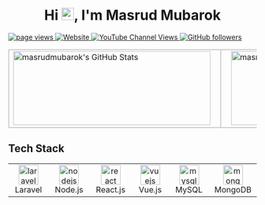 <h1 align="center">Hi <img src="https://media.giphy.com/media/hvRJCLFzcasrR4ia7z/giphy.gif" width="25px">, I'm Masrud Mubarok</h1>

<p align="left">
  <a href="https://github.com/masrudmubarok/masrudmubarok" target="_blank">
    <img src="https://komarev.com/ghpvc/?username=masrudmubarok" alt="page views" />
  </a>
  <a href="https://masrudmubarok.my.id/" target="_blank">
    <img alt="Website" src="https://img.shields.io/website?url=https%3A%2F%2Fmasrudmubarok.my.id%2F">
  </a>
  <a href="https://www.youtube.com/channel/UCQlzVd6RFAYCfMVxlYLunvg" target="_blank">
    <img alt="YouTube Channel Views" src="https://img.shields.io/youtube/channel/views/UCQlzVd6RFAYCfMVxlYLunvg?style=flat&logo=youtube">
  </a>
  <a href="https://github.com/masrudmubarok?tab=followers" target="_blank">
    <img alt="GitHub followers" src="https://img.shields.io/github/followers/masrudmubarok?style=flat&logo=github">
  </a>
</p>

<table>
  <tr>
    <td style="padding-right: 20px; border: 2px solid #ccc;">
      <img src="https://github-readme-stats.vercel.app/api?username=masrudmubarok&theme=default&show_icons=true&hide_border=true&count_private=true" alt="masrudmubarok's GitHub Stats" width="400" height="150" />
    </td>
    <td style="padding-left: 20px; border: 2px solid #ccc;">
      <img src="https://github-readme-stats.vercel.app/api/top-langs/?username=masrudmubarok&theme=default&show_icons=true&hide_border=true&layout=compact" alt="masrudmubarok's GitHub Stats" width="400" height="150" />
    </td>
  </tr>
</table>

<h2 align="left" id="macropower-tech">Tech Stack</h2>

<table>
  <tr>
    <td align="center" width="96">
      <a href="https://laravel.com/" target="_blank"> 
        <img src="https://cdn.jsdelivr.net/gh/devicons/devicon/icons/laravel/laravel-original.svg" alt="laravel" width="40" height="40"/> 
      </a>
      <br>Laravel
    </td>
    <td align="center" width="96">
      <a href="https://nodejs.org/" target="_blank"> 
        <img src="https://cdn.jsdelivr.net/gh/devicons/devicon/icons/nodejs/nodejs-original.svg" alt="nodejs" width="40" height="40"/> 
      </a>
      <br>Node.js
    </td>
    <td align="center" width="96">
      <a href="https://reactjs.org/" target="_blank"> 
        <img src="https://cdn.jsdelivr.net/gh/devicons/devicon/icons/react/react-original.svg" alt="react" width="40" height="40"/> 
      </a>
      <br>React.js
    </td>
    <td align="center" width="96">
      <a href="https://vuejs.org/" target="_blank"> 
        <img src="https://cdn.jsdelivr.net/gh/devicons/devicon/icons/vuejs/vuejs-original.svg" alt="vuejs" width="40" height="40"/> 
      </a>
      <br>Vue.js
    </td>
    <td align="center" width="96">
      <a href="https://www.mysql.com/" target="_blank"> 
        <img src="https://cdn.jsdelivr.net/gh/devicons/devicon/icons/mysql/mysql-original.svg" alt="mysql" width="40" height="40"/> 
      </a>
      <br>MySQL
    </td>
    <td align="center" width="96">
      <a href="https://www.mongodb.com/" target="_blank"> 
        <img src="https://cdn.jsdelivr.net/gh/devicons/devicon/icons/mongodb/mongodb-original.svg" alt="mongodb" width="40" height="40"/> 
      </a>
      <br>MongoDB
    </td>
  </tr>
</table>
